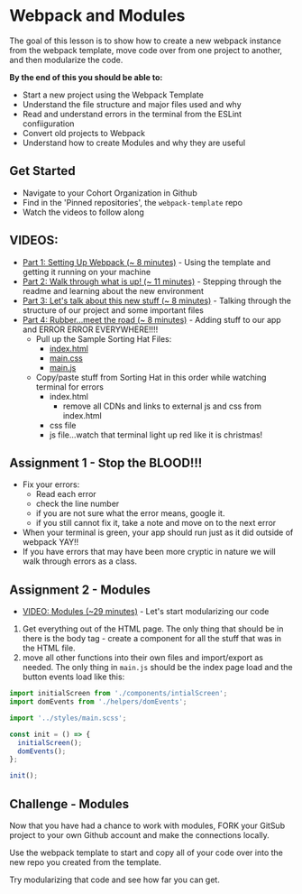 # Webpack and Modules

The goal of this lesson is to show how to create a new webpack instance from the webpack template, move code over from one project to another, and then modularize the code.

**By the end of this you should be able to:**

- Start a new project using the Webpack Template
- Understand the file structure and major files used and why
- Read and understand errors in the terminal from the ESLint confiiguration
- Convert old projects to Webpack
- Understand how to create Modules and why they are useful

## Get Started
- Navigate to your Cohort Organization in Github
- Find in the 'Pinned repositories', the `webpack-template` repo
- Watch the videos to follow along

## VIDEOS:
- [Part 1: Setting Up Webpack (~ 8 minutes)](https://vimeo.com/512633280/c539450270) - Using the template and getting it running on your machine
- [Part 2: Walk through what is up! (~ 11 minutes)](https://vimeo.com/512648178/8a99b2600b) - Stepping through the readme and learning about the new environment
- [Part 3: Let's talk about this new stuff (~ 8 minutes)](https://vimeo.com/512659400/be86462f5c) - Talking through the structure of our project and some important files
- [Part 4: Rubber...meet the road (~ 8 minutes)](https://vimeo.com/512681084/fba98f6062) - Adding stuff to our app and ERROR ERROR EVERYWHERE!!!!
  - Pull up the Sample Sorting Hat Files:
    - [index.html](./sample-sorting-hat.html)
    - [main.css](./sample-sorting-hat.css)
    - [main.js](./sample-sorting-hat.js)
  - Copy/paste stuff from Sorting Hat in this order while watching terminal for errors
    - index.html
      - remove all CDNs and links to external js and css from index.html
    - css file
    - js file...watch that terminal light up red like it is christmas!


## Assignment 1 - Stop the BLOOD!!!
- Fix your errors:
  - Read each error
  - check the line number
  - if you are not sure what the error means, google it.
  - if you still cannot fix it, take a note and move on to the next error
- When your terminal is green, your app should run just as it did outside of webpack YAY!!
- If you have errors that may have been more cryptic in nature we will walk through errors as a class.

## Assignment 2 - Modules
- [VIDEO: Modules (~29 minutes)](https://vimeo.com/512731166/679cb602fc) - Let's start modularizing our code

1. Get everything out of the HTML page. The only thing that should be in there is the body tag - create a component for all the stuff that was in the HTML file.
1. move all other functions into their own files and import/export as needed. The only thing in `main.js` should be the index page load and the button events load like this:
```javascript
import initialScreen from './components/intialScreen';
import domEvents from './helpers/domEvents';

import '../styles/main.scss';

const init = () => {
  initialScreen();
  domEvents();
};

init();
```
## Challenge - Modules
Now that you have had a chance to work with modules, FORK your GitSub project to your own Github account and make the connections locally.

Use the webpack template to start and copy all of your code over into the new repo you created from the template.

Try modularizing that code and see how far you can get.
